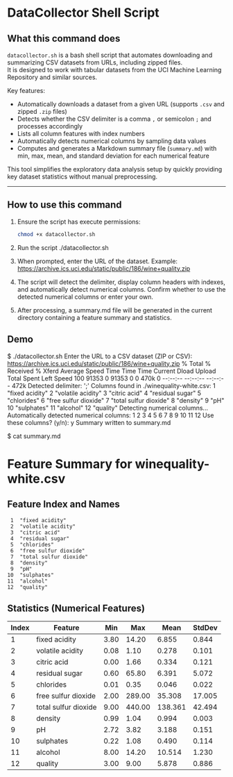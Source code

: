 # DataCollector Shell Script

## What this command does

`datacollector.sh` is a bash shell script that automates downloading and summarizing CSV datasets from URLs, including zipped files.  
It is designed to work with tabular datasets from the UCI Machine Learning Repository and similar sources.

Key features:  
- Automatically downloads a dataset from a given URL (supports `.csv` and zipped `.zip` files)  
- Detects whether the CSV delimiter is a comma `,` or semicolon `;` and processes accordingly  
- Lists all column features with index numbers  
- Automatically detects numerical columns by sampling data values  
- Computes and generates a Markdown summary file (`summary.md`) with min, max, mean, and standard deviation for each numerical feature  

This tool simplifies the exploratory data analysis setup by quickly providing key dataset statistics without manual preprocessing.

---

## How to use this command

1. Ensure the script has execute permissions:

   ```bash
   chmod +x datacollector.sh

2. Run the script
   ./datacollector.sh

3. When prompted, enter the URL of the dataset. Example:
   https://archive.ics.uci.edu/static/public/186/wine+quality.zip

4. The script will detect the delimiter, display column headers with indexes, and automatically detect numerical columns.
Confirm whether to use the detected numerical columns or enter your own.

5. After processing, a summary.md file will be generated in the current directory containing a feature summary and statistics.

## Demo

$ ./datacollector.sh
Enter the URL to a CSV dataset (ZIP or CSV): https://archive.ics.uci.edu/static/public/186/wine+quality.zip
  % Total    % Received % Xferd  Average Speed   Time    Time     Time  Current
                                 Dload  Upload   Total   Spent    Left  Speed
100 91353    0 91353    0     0   470k      0 --:--:-- --:--:-- --:--:--  472k
Detected delimiter: ';'
Columns found in ./winequality-white.csv:
     1  "fixed acidity"
     2  "volatile acidity"
     3  "citric acid"
     4  "residual sugar"
     5  "chlorides"
     6  "free sulfur dioxide"
     7  "total sulfur dioxide"
     8  "density"
     9  "pH"
    10  "sulphates"
    11  "alcohol"
    12  "quality"
Detecting numerical columns...
Automatically detected numerical columns: 1 2 3 4 5 6 7 8 9 10 11 12
Use these columns? (y/n): y
Summary written to summary.md

$ cat summary.md
# Feature Summary for winequality-white.csv

## Feature Index and Names
     1  "fixed acidity"
     2  "volatile acidity"
     3  "citric acid"
     4  "residual sugar"
     5  "chlorides"
     6  "free sulfur dioxide"
     7  "total sulfur dioxide"
     8  "density"
     9  "pH"
    10  "sulphates"
    11  "alcohol"
    12  "quality"

## Statistics (Numerical Features)
| Index | Feature | Min | Max | Mean | StdDev |
|-------|---------|-----|-----|------|--------|
| 1 | fixed acidity | 3.80 | 14.20 | 6.855 | 0.844 |
| 2 | volatile acidity | 0.08 | 1.10 | 0.278 | 0.101 |
| 3 | citric acid | 0.00 | 1.66 | 0.334 | 0.121 |
| 4 | residual sugar | 0.60 | 65.80 | 6.391 | 5.072 |
| 5 | chlorides | 0.01 | 0.35 | 0.046 | 0.022 |
| 6 | free sulfur dioxide | 2.00 | 289.00 | 35.308 | 17.005 |
| 7 | total sulfur dioxide | 9.00 | 440.00 | 138.361 | 42.494 |
| 8 | density | 0.99 | 1.04 | 0.994 | 0.003 |
| 9 | pH | 2.72 | 3.82 | 3.188 | 0.151 |
| 10 | sulphates | 0.22 | 1.08 | 0.490 | 0.114 |
| 11 | alcohol | 8.00 | 14.20 | 10.514 | 1.230 |
| 12 | quality | 3.00 | 9.00 | 5.878 | 0.886 |

